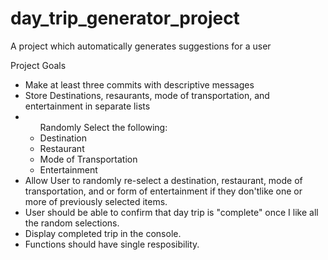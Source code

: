 # day_trip_generator_project
A project which automatically generates suggestions for a user

Project Goals
<ul>
    <li>Make at least three commits with descriptive messages</li>
    <li>Store Destinations, resaurants, mode of transportation, and entertainment in separate lists</li>
    <li>
    <ul>Randomly Select the following:
        <li>Destination</li>
        <li>Restaurant</li>
        <li>Mode of Transportation</li>
        <li>Entertainment</li>
    </ul>
    </li>
    <li>Allow User to randomly re-select a destination, restaurant, mode of transportation, and or form of entertainment if they don'tlike one or more of previously selected items.</li>
    <li>User should be able to confirm that day trip is "complete" once I like all the random selections.</li>
    <li>Display completed trip in the console.</li>
    <li>Functions should have single resposibility.</li>
</ul>
